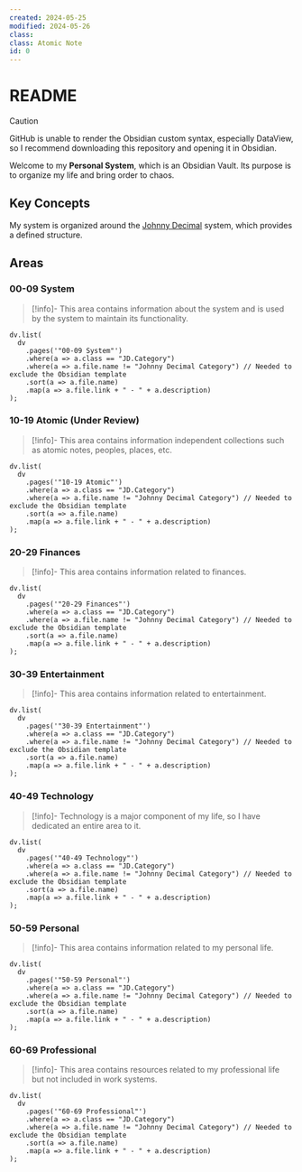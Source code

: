 ```yaml
---
created: 2024-05-25
modified: 2024-05-26
class: 
class: Atomic Note
id: 0
---
```


# README

>[!caution]
>GitHub is unable to render the Obsidian custom syntax, especially DataView, so I recommend downloading this repository and opening it in Obsidian.

Welcome to my **Personal System**, which is an Obsidian Vault. Its purpose is to organize my life and bring order to chaos.

## Key Concepts

My system is organized around the [Johnny Decimal](https://johnnydecimal.com/) system, which provides a defined structure.

## Areas

### 00-09 System

>[!info]-
>This area contains information about the system and is used by the system to maintain its functionality.

```dataviewjs
dv.list(
  dv
    .pages('"00-09 System"')
    .where(a => a.class == "JD.Category")
    .where(a => a.file.name != "Johnny Decimal Category") // Needed to exclude the Obsidian template
    .sort(a => a.file.name)
    .map(a => a.file.link + " - " + a.description)
);
```

### 10-19 Atomic (Under Review)

>[!info]-
>This area contains information independent collections such as atomic notes, peoples, places, etc.

```dataviewjs
dv.list(
  dv
    .pages('"10-19 Atomic"')
    .where(a => a.class == "JD.Category")
    .where(a => a.file.name != "Johnny Decimal Category") // Needed to exclude the Obsidian template
    .sort(a => a.file.name)
    .map(a => a.file.link + " - " + a.description)
);
```

### 20-29 Finances

>[!info]-
>This area contains information related to finances.

```dataviewjs
dv.list(
  dv
    .pages('"20-29 Finances"')
    .where(a => a.class == "JD.Category")
    .where(a => a.file.name != "Johnny Decimal Category") // Needed to exclude the Obsidian template
    .sort(a => a.file.name)
    .map(a => a.file.link + " - " + a.description)
);
```

### 30-39 Entertainment

>[!info]-
>This area contains information related to entertainment.

```dataviewjs
dv.list(
  dv
    .pages('"30-39 Entertainment"')
    .where(a => a.class == "JD.Category")
    .where(a => a.file.name != "Johnny Decimal Category") // Needed to exclude the Obsidian template
    .sort(a => a.file.name)
    .map(a => a.file.link + " - " + a.description)
);
```

### 40-49 Technology

>[!info]-
>Technology is a major component of my life, so I have dedicated an entire area to it.

```dataviewjs
dv.list(
  dv
    .pages('"40-49 Technology"')
    .where(a => a.class == "JD.Category")
    .where(a => a.file.name != "Johnny Decimal Category") // Needed to exclude the Obsidian template
    .sort(a => a.file.name)
    .map(a => a.file.link + " - " + a.description)
);
```

### 50-59 Personal

>[!info]-
>This area contains information related to my personal life.

```dataviewjs
dv.list(
  dv
    .pages('"50-59 Personal"')
    .where(a => a.class == "JD.Category")
    .where(a => a.file.name != "Johnny Decimal Category") // Needed to exclude the Obsidian template
    .sort(a => a.file.name)
    .map(a => a.file.link + " - " + a.description)
);
```

### 60-69 Professional

>[!info]-
>This area contains resources related to my professional life but not included in work systems.

```dataviewjs
dv.list(
  dv
    .pages('"60-69 Professional"')
    .where(a => a.class == "JD.Category")
    .where(a => a.file.name != "Johnny Decimal Category") // Needed to exclude the Obsidian template
    .sort(a => a.file.name)
    .map(a => a.file.link + " - " + a.description)
);
```